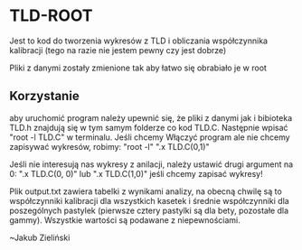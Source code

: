 # TLD-ROOT

Jest to kod do tworzenia wykresów z TLD i obliczania współczynnika kalibracji (tego na razie nie jestem pewny czy jest dobrze)

Pliki z danymi zostały zmienione tak aby łatwo się obrabiało je w root

## Korzystanie

aby uruchomić program należy upewnić się, że pliki z danymi jak i bibioteka TLD.h znajdują się w tym samym folderze co kod TLD.C. Następnie wpisać "root -l TLD.C" w terminalu. 
Jeśli chcemy Włączyć program ale nie chcemy zapisywać wykresów, robimy: 
"root -l"
".x TLD.C(0,1)"

Jeśli nie interesują nas wykresy z anilacji, należy ustawić drugi argument na 0: ".x TLD.C(0, 0)" lub ".x TLD.C(1,0)" jeśli chcemy zapisać wykresy!

Plik output.txt zawiera tabelki z wynikami analizy, na obecną chwilę są to współczynniki kalibracji dla wszystkich kasetek i średnie współczynniki dla poszególnych pastylek (pierwsze cztery pastylki są dla bety, pozostałe dla gammy). Wszystkie wartości są podawane z niepewnościami.

~Jakub Zieliński
